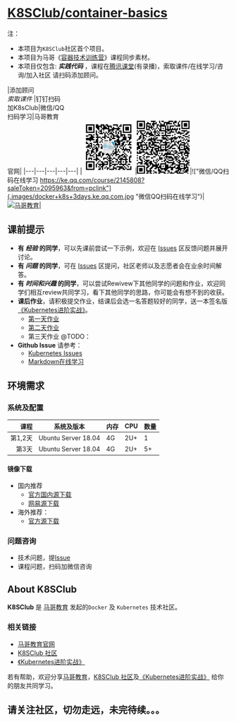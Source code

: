 #  [K8SClub/container-basics](https://github.com/K8SClub/container-basics)

注：
* 本项目为`K8SClub`社区首个项目。
* 本项目为马哥《[容器技术训练营](https://ke.qq.com/course/2145808?saleToken=2095963&from=pclink)》课程同步素材。
* 本项目仅包含: _**实践代码**_ ，课程在[腾讯课堂](https://ke.qq.com/course/2145808?saleToken=2095963&from=pclink)(有录播)，索取课件/在线学习/咨询/加入社区 请扫码添加顾问。

|添加顾问<br/> _索取课件_ |钉钉扫码<br/>加K8sClub|微信/QQ<br/>扫码学习|马哥教育<br/>官网|
|---|---|---|---|---|
|![alt "添加顾问索取课件"](.images/handou.jpg "添加顾问索取课件")|![alt "也可钉钉搜索 K8SClub 加群"](.images/DingTalk.png "扫码加入钉钉群")|!["微信/QQ扫码在线学习 https://ke.qq.com/course/2145808?saleToken=2095963&from=pclink"](.images/docker+k8s+3days.ke.qq.com.jpg "微信QQ扫码在线学习")|<a href="http://www.magedu.com/" title="马哥教育"><img src="http://www.magedu.com/wp-content/uploads/2018/12/2018122312035677.png?s=container-basics" width = "120" alt="马哥教育" /></a>|

## 课前提示

* **有 _经验_ 的同学**，可以先课前尝试一下示例，欢迎在 [Issues](https://github.com/K8SClub/container-basics/issues) 区反馈问题并展开讨论。
* **有 _问题_ 的同学**，可在 [Issues](https://github.com/K8SClub/container-basics/issues) 区提问，社区老师以及志愿者会在业余时间解答。
* **有 _时间和兴趣_ 的同学**，可以尝试Rewivew下其他同学的问题和作业，欢迎同学们相互review共同学习，看下其他同学的思路，你可能会有想不到的收获。
* **课后作业**，请积极提交作业，结课后会选一名答题较好的同学，送一本签名版[《Kubernetes进阶实战》](https://union-click.jd.com/jdc?e=&p=AyIGZRhaHQsbBVUcXhMyEgRQHV0VAxY3EUQDS10iXhBeGlcJDBkNXg9JHU4YDk5ER1xOGRNLGEEcVV8BXURFUFdfC0RVU1JRUy1OVxUBFwFTG1oRMkFfC1MGZn5uZBUYMH5Jc3cIclMQHFQLWStaJQITBlYfUhYBFgRlK1sSMkRpVRpaFAMTAlQfWCUDIgdREl0RBBAOUB1YEwMiAFUSa11cVkwNdQxWWkZYACtrJQEiN2UbaxYyUGlVGlsQVxYDVEtSFQQXAFNJCxYHEAdcTAsdBhFTBRMLEDIQBlQfUg%3D%3D)。
    * [第一天作业](https://github.com/K8SClub/container-basics/issues/2)
    * [第二天作业](https://github.com/K8SClub/container-basics/issues/5)
    * 第三天作业 @TODO：
* **Github Issue** 请参考：
    * [Kubernetes Issues](https://github.com/kubernetes/kubernetes/issues)
    * [Markdown在线学习](http://www.mdeditor.com/)
    
## 环境需求

### 系统及配置

|课程|系统及版本|内存|CPU|数量|
|----:|-------|---|----|----|
|第1,2天|Ubuntu Server 18.04|4G|2U+|1|
|第3天|Ubuntu Server 18.04|4G|2U+|5+|

#### 镜像下载
* 国内推荐
    * [官方国内源下载](https://cn.ubuntu.com/download)
    * [网易源下载](http://mirrors.163.com/ubuntu-releases/18.04/ubuntu-18.04.4-live-server-amd64.iso)
* 海外推荐：
    * [官方源下载](https://mirrors.melbourne.co.uk/ubuntu-releases/18.04.4/ubuntu-18.04.4-live-server-amd64.iso)

### 问题咨询

* 技术问题，提[Issue](https://github.com/K8SClub/container-basics/issues)
* 课程问题，扫码加微信咨询

## About K8SClub

**K8SClub** 是 [马哥教育](http://www.magedu.com/) 发起的`Docker` 及 `Kubernetes` 技术社区。

### 相关链接

* [马哥教育官网](http://www.magedu.com/)
* [K8SClub 社区](https://github.com/K8SClub)
* [《Kubernetes进阶实战》](https://union-click.jd.com/jdc?e=&p=AyIGZRhaHQsbBVUcXhMyEgRQHV0VAxY3EUQDS10iXhBeGlcJDBkNXg9JHU4YDk5ER1xOGRNLGEEcVV8BXURFUFdfC0RVU1JRUy1OVxUBFwFTG1oRMkFfC1MGZn5uZBUYMH5Jc3cIclMQHFQLWStaJQITBlYfUhYBFgRlK1sSMkRpVRpaFAMTAlQfWCUDIgdREl0RBBAOUB1YEwMiAFUSa11cVkwNdQxWWkZYACtrJQEiN2UbaxYyUGlVGlsQVxYDVEtSFQQXAFNJCxYHEAdcTAsdBhFTBRMLEDIQBlQfUg%3D%3D) 

若有帮助，欢迎分享[马哥教育](http://www.magedu.com/)，[K8SClub 社区](https://github.com/K8SClub)及[《Kubernetes进阶实战》](https://union-click.jd.com/jdc?e=&p=AyIGZRhaHQsbBVUcXhMyEgRQHV0VAxY3EUQDS10iXhBeGlcJDBkNXg9JHU4YDk5ER1xOGRNLGEEcVV8BXURFUFdfC0RVU1JRUy1OVxUBFwFTG1oRMkFfC1MGZn5uZBUYMH5Jc3cIclMQHFQLWStaJQITBlYfUhYBFgRlK1sSMkRpVRpaFAMTAlQfWCUDIgdREl0RBBAOUB1YEwMiAFUSa11cVkwNdQxWWkZYACtrJQEiN2UbaxYyUGlVGlsQVxYDVEtSFQQXAFNJCxYHEAdcTAsdBhFTBRMLEDIQBlQfUg%3D%3D) 给你的朋友共同学习。

## 请关注社区，切勿走远，未完待续。。。

